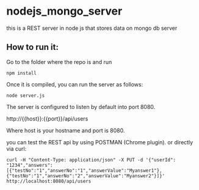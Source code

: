 # nodejs_mongo_server
this is a REST server in node js  that stores data on mongo db server

How to run it:
-----------------
Go to the folder where the repo is and run
```Shell
npm install
```

Once it is compiled, you can run the server as follows:


```Shell
node server.js
```
The server is configured to listen by default into port 8080.

http://{{host}}:{{port}}/api/users

Where host is your hostname and port is 8080.

you can test the REST api by using POSTMAN (Chrome plugin).
or directly via curl:

```Shell
curl -H "Content-Type: application/json" -X PUT -d '{"userId": "1234","answers": [{"testNo":"1","answerNo":"1","answerValue":"Myanswer1"},{"testNo":"1","answerNo":"2","answerValue":"Myanswer2"}]}' http://localhost:8080/api/users
```
